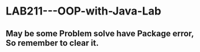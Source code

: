 # LAB211---OOP-with-Java-Lab
## May be some Problem solve have Package error, So remember to clear it.